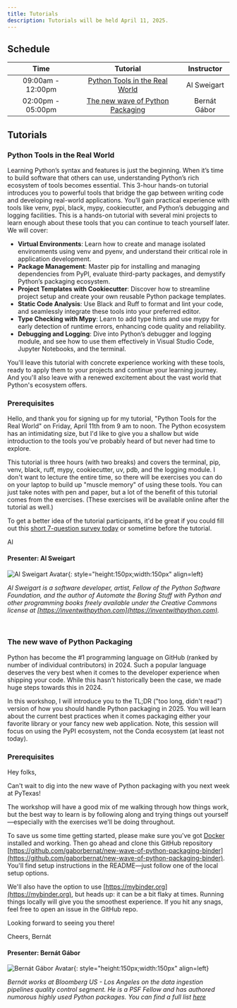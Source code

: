 ```yaml
---
title: Tutorials
description: Tutorials will be held April 11, 2025.
---
```


## Schedule

|       Time        | Tutorial | Instructor |
| :---------------: | :------: | :--------: |
| 09:00am - 12:00pm | [Python Tools in the Real World](#python-tools-in-the-real-world)  |    Al Sweigart
| 02:00pm - 05:00pm | [The new wave of Python Packaging](#the-new-wave-of-python-packaging) | Bernát Gábor

## Tutorials

### Python Tools in the Real World

Learning Python’s syntax and features is just the beginning. When it’s time to build software that others can use, understanding Python’s rich ecosystem of tools becomes essential. This 3-hour hands-on tutorial introduces you to powerful tools that bridge the gap between writing code and developing real-world applications. You’ll gain practical experience with tools like venv, pypi, black, mypy, cookiecutter, and Python’s debugging and logging facilities.
This is a hands-on tutorial with several mini projects to learn enough about these tools that you can continue to teach yourself later. We will cover:

* **Virtual Environments**: Learn how to create and manage isolated environments using venv and pyenv, and understand their critical role in application development.
* **Package Management**: Master pip for installing and managing dependencies from PyPI, evaluate third-party packages, and demystify Python’s packaging ecosystem.
* **Project Templates with Cookiecutter**: Discover how to streamline project setup and create your own reusable Python package templates.
* **Static Code Analysis**: Use Black and Ruff to format and lint your code, and seamlessly integrate these tools into your preferred editor.
* **Type Checking with Mypy**: Learn to add type hints and use mypy for early detection of runtime errors, enhancing code quality and reliability.
* **Debugging and Logging**: Dive into Python’s debugger and logging module, and see how to use them effectively in Visual Studio Code, Jupyter Notebooks, and the terminal.

You'll leave this tutorial with concrete experience working with these tools, ready to apply them to your projects and continue your learning journey. And you'll also leave with a renewed excitement about the vast world that Python's ecosystem offers.

### Prerequisites

Hello, and thank you for signing up for my tutorial, "Python Tools for the Real World" on Friday, April 11th from 9 am to noon. The Python ecosystem has an intimidating size, but I'd like to give you a shallow but wide introduction to the tools you've probably heard of but never had time to explore.

This tutorial is three hours (with two breaks) and covers the terminal, pip, venv, black, ruff, mypy, cookiecutter, uv, pdb, and the logging module. I don't want to lecture the entire time, so there will be exercises you can do on your laptop to build up "muscle memory" of using these tools. You can just take notes with pen and paper, but a lot of the benefit of this tutorial comes from the exercises. (These exercises will be available online after the tutorial as well.)

To get a better idea of the tutorial participants, it'd be great if you could fill out this [short 7-question survey today](https://docs.google.com/forms/d/e/1FAIpQLScLWH9tKbkU-hIHlm4W4W7clLbLN-f0eXXEJF370Q573Mn0lw/viewform?usp=sharing) or sometime before the tutorial.

Al

#### Presenter: Al Sweigart

![Al Sweigart Avatar](https://i.imgur.com/7vNlokH.png){: style="height:150px;width:150px" align=left}

_Al Sweigart is a software developer, artist, Fellow of the Python Software Foundation, and the author of Automate the Boring Stuff with Python and other programming books freely available under the Creative Commons license at [https://inventwithpython.com](https://inventwithpython.com)._

<br clear="all">

### The new wave of Python Packaging

Python has become the #1 programming language on GitHub (ranked by number of individual contributors) in 2024. Such a popular language deserves the very best when it comes to the developer experience when shipping your code. While this hasn't historically been the case, we made huge steps towards this in 2024.

In this workshop, I will introduce you to the TL;DR ("too long, didn't read") version of how you should handle Python packaging in 2025. You will learn about the current best practices when it comes packaging either your favorite library or your fancy new web application. Note, this session will focus on using the PyPI ecosystem, not the Conda ecosystem (at least not today).

### Prerequisites

Hey folks,

Can't wait to dig into the new wave of Python packaging with you next week at PyTexas!

The workshop will have a good mix of me walking through how things work, but the best way to learn is by following along and trying things out yourself—especially with the exercises we'll be doing throughout.

To save us some time getting started, please make sure you've got [Docker](https://www.docker.com) installed and working. Then go ahead and clone this GitHub repository [https://github.com/gaborbernat/new-wave-of-python-packaging-binder](https://github.com/gaborbernat/new-wave-of-python-packaging-binder). You'll find setup instructions in the README—just follow one of the local setup options.

We'll also have the option to use [https://mybinder.org](https://mybinder.org), but heads up: it can be a bit flaky at times. Running things locally will give you the smoothest experience. If you hit any snags, feel free to open an issue in the GitHub repo.

Looking forward to seeing you there!

Cheers, Bernát


#### Presenter: Bernát Gábor

![Bernát Gábor Avatar](https://pretalx.com/media/avatars/EGPZKP_JRfRMlH.jpeg){: style="height:150px;width:150px" align=left}

_Bernát works at Bloomberg US - Los Angeles on the data ingestion pipelines quality control segment. He is a PSF Fellow and has authored numorous highly used Python packages. You can find a full list [here](https://bernat.tech/about/)_


